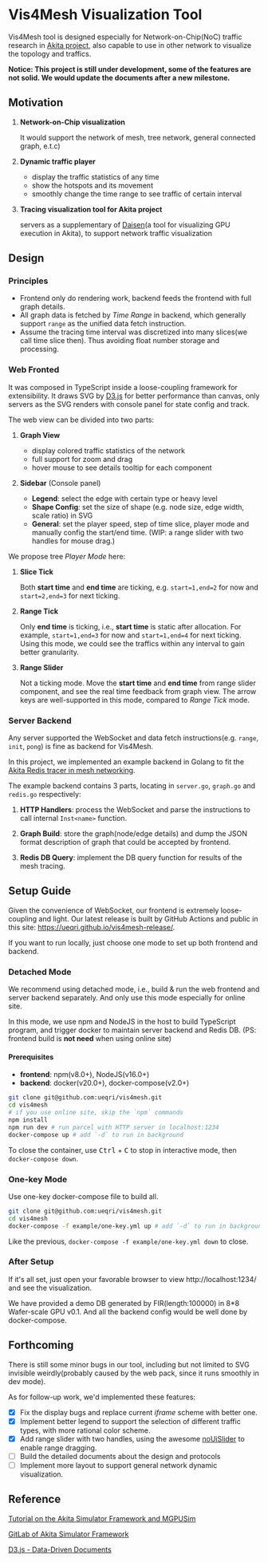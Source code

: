 # Vis4Mesh Visualization Tool

Vis4Mesh tool is designed especially for Network-on-Chip(NoC) traffic research in [Akita project](https://gitlab.com/akita), also capable to use in other network to visualize the topology and traffics.

**Notice: This project is still under development, some of the features are not solid. We would update the documents after a new milestone.**

## Motivation

1. **Network-on-Chip visualization**

   It would support the network of mesh, tree network, general connected graph, e.t.c)

2. **Dynamic traffic player**

   - display the traffic statistics of any time
   - show the hotspots and its movement
   - smoothly change the time range to see traffic of certain interval

3. **Tracing visualization tool for Akita project**

   servers as a supplementary of [Daisen](https://osf.io/73ry8/)(a tool for visualizing GPU execution in Akita), to support network traffic visualization

## Design

### **Principles**

- Frontend only do rendering work, backend feeds the frontend with full graph details.
- All graph data is fetched by _Time Range_ in backend, which generally support `range` as the unified data fetch instruction.
- Assume the tracing time interval was discretized into many slices(we call time slice then). Thus avoiding float number storage and processing.

### **Web Fronted**

It was composed in TypeScript inside a loose-coupling framework for extensibility. It draws SVG by [D3.js](https://d3js.org/) for better performance than canvas, only servers as the SVG renders with console panel for state config and track.

The web view can be divided into two parts:

1. **Graph View**

   - display colored traffic statistics of the network
   - full support for zoom and drag
   - hover mouse to see details tooltip for each component

2. **Sidebar** (Console panel)

   - **Legend**: select the edge with certain type or heavy level
   - **Shape Config**: set the size of shape (e.g. node size, edge width, scale ratio) in SVG
   - **General**: set the player speed, step of time slice, player mode and manually config the start/end time. (WIP: a range slider with two handles for mouse drag.)

We propose tree _Player Mode_ here:

1. **Slice Tick**

   Both **start time** and **end time** are ticking, e.g. `start=1,end=2` for now and `start=2,end=3` for next ticking.

2. **Range Tick**

   Only **end time** is ticking, i.e., **start time** is static after allocation. For example, `start=1,end=3` for now and `start=1,end=4` for next ticking. Using this mode, we could see the traffics within any interval to gain better granularity.

3. **Range Slider**

   Not a ticking mode. Move the **start time** and **end time** from range slider component, and see the real time feedback from graph view. The arrow keys are well-supported in this mode, compared to _Range Tick_ mode.

### **Server Backend**

Any server supported the WebSocket and data fetch instructions(e.g. `range`, `init`, `pong`) is fine as backend for Vis4Mesh.

In this project, we implemented an example backend in Golang to fit the [Akita Redis tracer in mesh networking](https://gitlab.com/akita/util/-/issues/19).

The example backend contains 3 parts, locating in `server.go`, `graph.go` and `redis.go` respectively:

1. **HTTP Handlers**: process the WebSocket and parse the instructions to call internal `Inst<name>` function.

2. **Graph Build**: store the graph(node/edge details) and dump the JSON format description of graph that could be accepted by frontend.

3. **Redis DB Query**: implement the DB query function for results of the mesh tracing.

## Setup Guide

Given the convenience of WebSocket, our frontend is extremely loose-coupling and light. Our latest release is built by GitHub Actions and public in this site: https://ueqri.github.io/vis4mesh-release/.

If you want to run locally, just choose one mode to set up both frontend and backend.

### Detached Mode

We recommend using detached mode, i.e., build & run the web frontend and server backend separately. And only use this mode especially for online site.

In this mode, we use npm and NodeJS in the host to build TypeScript program, and trigger docker to maintain server backend and Redis DB. (PS: frontend build is **not need** when using online site)

#### Prerequisites

- **frontend**: npm(v8.0+), NodeJS(v16.0+)
- **backend**: docker(v20.0+), docker-compose(v2.0+)

```bash
git clone git@github.com:ueqri/vis4mesh.git
cd vis4mesh
# if you use online site, skip the `npm` commands
npm install
npm run dev # run parcel with HTTP server in localhost:1234
docker-compose up # add `-d` to run in background
```

To close the container, use <kbd>Ctrl</kbd> + <kbd>C</kbd> to stop in interactive mode, then `docker-compose down`.

### One-key Mode

Use one-key docker-compose file to build all.

```bash
git clone git@github.com:ueqri/vis4mesh.git
cd vis4mesh
docker-compose -f example/one-key.yml up # add `-d` to run in background
```

Like the previous, `docker-compose -f example/one-key.yml down` to close.

### After Setup

If it's all set, just open your favorable browser to view http://localhost:1234/ and see the visualization.

We have provided a demo DB generated by FIR(length:100000) in 8\*8 Wafer-scale GPU v0.1. And all the backend config would be well done by docker-compose.

## Forthcoming

There is still some minor bugs in our tool, including but not limited to SVG invisible weirdly(probably caused by the web pack, since it runs smoothly in dev mode).

As for follow-up work, we'd implemented these features:

- [x] Fix the display bugs and replace current _iframe_ scheme with better one.
- [x] Implement better legend to support the selection of different traffic types, with more rational color scheme.
- [x] Add range slider with two handles, using the awesome [noUiSlider](https://refreshless.com/nouislider/) to enable range dragging.
- [ ] Build the detailed documents about the design and protocols
- [ ] Implement more layout to support general network dynamic visualization.

## Reference

[Tutorial on the Akita Simulator Framework and MGPUSim](https://syifan.github.io/akita_hpca2020_tutorial.html)

[GitLab of Akita Simulator Framework](https://gitlab.com/akita)

[D3.js - Data-Driven Documents](https://d3js.org/)

